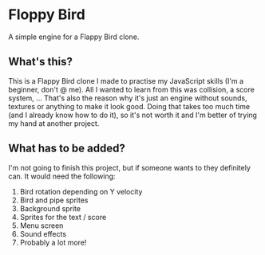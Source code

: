 # Floppy Bird
 A simple engine for a Flappy Bird clone.

## What's this?
This is a Flappy Bird clone I made to practise my JavaScript skills (I'm a beginner, don't @ me). All I wanted to learn from this was collision, a score system, ... That's also the reason why it's just an engine without sounds, textures or anything to make it look good. Doing that takes too much time (and I already know how to do it), so it's not worth it and I'm better of trying my hand at another project.

## What has to be added?
I'm not going to finish this project, but if someone wants to they definitely can. It would need the following:
1. Bird rotation depending on Y velocity
2. Bird and pipe sprites
3. Background sprite
4. Sprites for the text / score
5. Menu screen
6. Sound effects
7. Probably a lot more!
